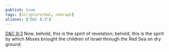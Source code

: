 ```yaml
---
publish: true
tags: [Scripture/DaC, noGraph]
aliases: ["D&C 8:3"]
---
```

[D&C 8:3](https://churchofjesuschrist.org/study/scriptures/dc-testament/dc/8?lang=eng&id=p3#p3) Now, behold, this is the spirit of revelation; behold, this is the spirit by which Moses brought the children of Israel through the Red Sea on dry ground.
